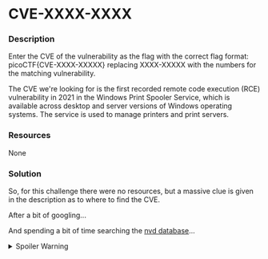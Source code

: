 # CVE-XXXX-XXXX

### Description

Enter the CVE of the vulnerability as the flag with the correct flag format: picoCTF{CVE-XXXX-XXXXX} replacing XXXX-XXXXX with the numbers for the matching vulnerability. 

The CVE we're looking for is the first recorded remote code execution (RCE) vulnerability in 2021 in the Windows Print Spooler Service, which is available across desktop and server versions of Windows operating systems. The service is used to manage printers and print servers.

### Resources

None

### Solution

So, for this challenge there were no resources, but a massive clue is given in the description as to where to find the CVE. 

After a bit of googling...

And spending a bit of time searching the [nvd database](https://nvd.nist.gov/vuln/search)...

<details>
    <summary>Spoiler Warning</summary> 
    <a href="https://nvd.nist.gov/vuln/detail/CVE-2021-34527">FLAGTIME</a>
</details>